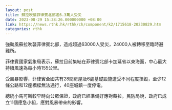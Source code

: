 ```yaml
---
layout: post
title: 蘇拉吹襲菲律賓北部逾6.3萬人受災
date: 2023-08-29 15:38:26.000000000 +08:00
link: https://news.rthk.hk/rthk/ch/component/k2/1715618-20230829.htm
categories: rthk
---
```


強颱風蘇拉吹襲菲律賓北部，造成超過63000人受災，24000人被轉移至臨時避難所。
 
菲律賓國家氣象局表示，蘇拉目前集結在菲律賓北部卡加延省以東海面，中心最大持續風速為每小時155公里。

受風暴影響，菲律賓全國共有28間房屋及6處基礎設施遭受不同程度損毀，至少12條公路和12座橋樑無法通行，40座城鎮一度停電。

總統小馬可斯較早時向公眾保證，政府已經準備好應對蘇拉。民防局說，政府已成立11個應急小組，應對風暴帶來的影響。
